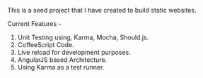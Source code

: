 This is a seed project that I have created to build static websites.

Current Features - 
1. Unit Testing using, Karma, Mocha, Should.js.
2. CoffeeScript Code.
3. Live reload for development purposes.
4. AngularJS based Architecture.
5. Using Karma as a test runner.